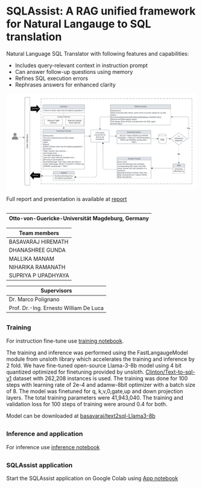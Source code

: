 # SQLAssist: A RAG unified framework for Natural Langauge to SQL translation
Natural Language SQL Translator with following features and capabilities:

- Includes query-relevant context in instruction prompt
- Can answer follow-up questions using memory
- Refines SQL execution errors
- Rephrases answers for enhanced clarity

![Alt text](report/hcnlp.png)

Full report and presentation is available at [report](report)
##
|Otto-von-Guericke-Universität Magdeburg, Germany|
| -------- |

|Team members|
| -------- |
|BASAVARAJ HIREMATH|
|DHANASHREE GUNDA|
|MALLIKA MANAM|
|NIHARIKA RAMANATH|
|SUPRIYA P UPADHYAYA|

|Supervisors|
| -------- |
|Dr. Marco Polignano|
|Prof. Dr.-Ing. Ernesto William De Luca|
##
### Training
For instruction fine-tune use [training notebook](SupriyaUpadhyaya/HCNLP-Text2Sql-Project/NL2SQL_Training.ipynb). 

The training and inference was performed using the FastLangaugeModel module from unsloth library which accelerates the training and inference by 2 fold. We have fine-tuned open-source Llama-3-8b model using 4 bit quantized optimized for finetuning provided by unsloth. [Clinton/Text-to-sql-v1](https://huggingface.co/datasets/Clinton/Text-to-sql-v1) dataset with 262,208 instances is used. The training was done for 100 steps with learning rate of 2e-4 and adamw-8bit optimizer with a batch size of 8. The model was finetuned for q, k,v,0,gate,up and down projection layers. The total training
parameters were 41,943,040. The training and validation loss for 100 steps of training were around 0.4 for both.

Model can be downloaded at [basavaraj/text2sql-Llama3-8b](https://huggingface.co/basavaraj/text2sql-Llama3-8b)

##
### Inference and application
For inference use [inference notebook](SupriyaUpadhyaya/HCNLP-Text2Sql-Project/NL2SQL_Inference.ipynb)
##
### SQLAssist application
Start the SQLAssist application on Google Colab using [App notebook](SupriyaUpadhyaya/HCNLP-Text2Sql-Project/NL2SQL_App.ipynb)


